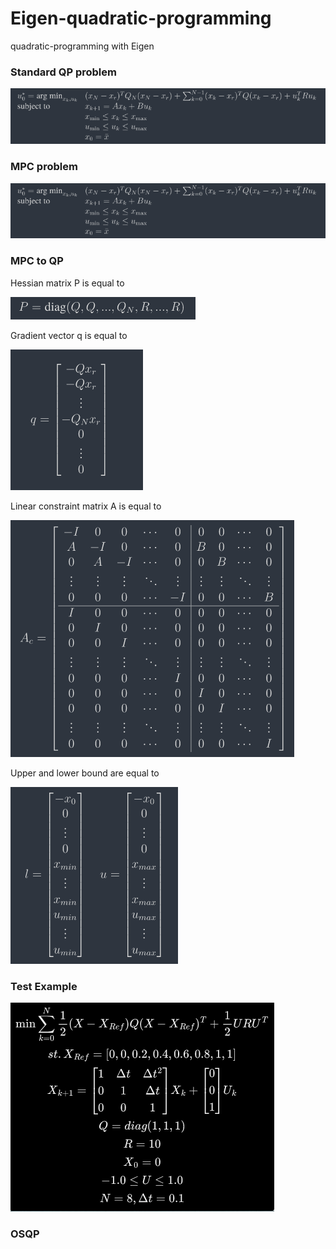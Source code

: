 # Eigen-quadratic-programming

quadratic-programming with Eigen

### Standard QP problem

![qp](./images/qp.png)

### MPC problem

![MPC](./images/MPC.png)

### MPC to QP

Hessian matrix P is equal to

![p](./images/p.png)

Gradient vector q is equal to

![Screenshot from 2021-11-27 01-22-14](./images/q.png)

Linear constraint matrix A is equal to

![linear_matrix](./images/linear_matrix.png)

Upper and lower bound are equal to

![constaint](./images/constaint.png)

### Test Example

![example](./images/example.png)

### OSQP

